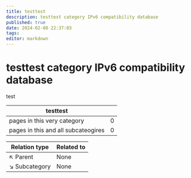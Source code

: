 ```yaml
---
title: testtest
description: testtest category IPv6 compatibility database
published: true
date: 2024-02-08 22:37:03 
tags:
editor: markdown
---
```


# testtest category IPv6 compatibility database


test


| testtest   |   |
| - | - |
| pages in this very category | 0 |
| pages in this and all subcateogires | 0 |

| Relation type | Related to |
| - | - |
| :arrow_upper_left: Parent | None |
| :arrow_lower_right: Subcategory | None |